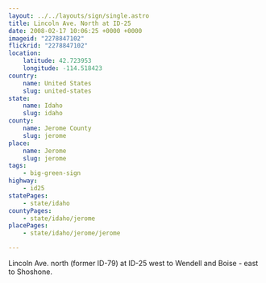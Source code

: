 ```yaml
---
layout: ../../layouts/sign/single.astro
title: Lincoln Ave. North at ID-25
date: 2008-02-17 10:06:25 +0000 +0000
imageid: "2278847102"
flickrid: "2278847102"
location:
    latitude: 42.723953
    longitude: -114.518423
country:
    name: United States
    slug: united-states
state:
    name: Idaho
    slug: idaho
county:
    name: Jerome County
    slug: jerome
place:
    name: Jerome
    slug: jerome
tags:
    - big-green-sign
highway:
    - id25
statePages:
    - state/idaho
countyPages:
    - state/idaho/jerome
placePages:
    - state/idaho/jerome/jerome

---
```

Lincoln Ave. north (former ID-79) at ID-25 west to Wendell and Boise - east to Shoshone.